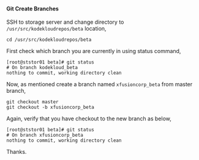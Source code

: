 #### Git Create Branches

SSH to storage server and change directory to `/usr/src/kodekloudrepos/beta` location,

    cd /usr/src/kodekloudrepos/beta

First check which branch you are currently in using status command,

    [root@ststor01 beta]# git status
    # On branch kodekloud_beta
    nothing to commit, working directory clean

Now, as mentioned create a branch named `xfusioncorp_beta` from master branch,

    git checkout master
    git checkout -b xfusioncorp_beta

Again, verify that you have checkout to the new branch as below,

    [root@ststor01 beta]# git status
    # On branch xfusioncorp_beta
    nothing to commit, working directory clean

Thanks.
